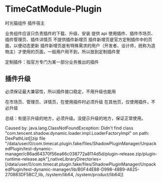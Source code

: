# TimeCatModule-Plugin
时光猫组件 插件宿主

业务组件应该只负责插件的下载、升级、安装
提供 api 使用插件、插件市场页、插件管理页、插件详情页
不提供插件新增页
插件新增页是官方定制插件中的页面，以便动态更新
插件新增页是有特殊需求的用户（开发者、设计师，统称为造物主）才使用的页面，一般用户用不到，所以放到定制插件里

定制插件：指官方专门为某一部分业务推出的插件

## 插件升级

必须保证最大兼容性，所以插件接口稳定，不用升级也能用

在市场页、管理页、详情页，在使用插件时必须升级
在其他页，仅使用插件，不必升级

总结：有提示升级的地方，必须升级。没提示升级的地方，保证正常使用。

Caused by: java.lang.ClassNotFoundException: Didn't find class "com.tencent.shadow.dynamic.loader.impl.LoaderFactoryImpl" on path: DexPathList[[zip file "/data/user/0/com.timecat.plugin.fake/files/ShadowPluginManager/UnpackedPlugin/test-dynamic-manager/c86ad64370f56ea66c038772a8114d5d/plugin-release.zip/plugin-runtime-release.apk"],nativeLibraryDirectories=[/data/user/0/com.timecat.plugin.fake/files/ShadowPluginManager/UnpackedPlugin/test-dynamic-manager/lib/B0F44E88-D998-48B9-A625-270883DF5BC7_lib, /system/lib64, /system/product/lib64]]
